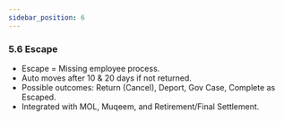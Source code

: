 ```yaml
---
sidebar_position: 6
---
```


### 5.6 Escape

- Escape = Missing employee process.
- Auto moves after 10 & 20 days if not returned.
- Possible outcomes: Return (Cancel), Deport, Gov Case, Complete as Escaped.
- Integrated with MOL, Muqeem, and Retirement/Final Settlement.